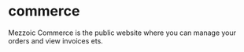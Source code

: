 # commerce
Mezzoic Commerce is the public website where you can manage your orders and view invoices ets.

